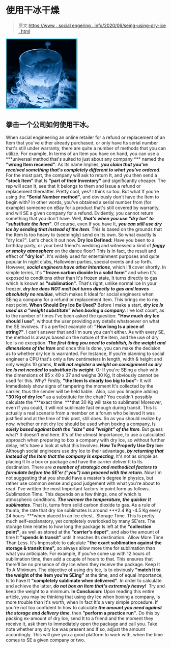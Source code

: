 # 使用干冰干燥

> 原文:[https://www . social engering . info/2020/06/seing-using-dry-ice . html](https://www.socialengineering.info/2020/06/seing-using-dry-ice.html)

[![](img/1ed46e2154233bbd731b2c79b7343018.png)](https://1.bp.blogspot.com/-djzEFtaVruA/XvaRBrds4RI/AAAAAAAAkho/OSVdfbREu7M2rsPrO59j1MRk39bILqHWgCLcBGAsYHQ/s1600/Dry%2BIce.%2Bwww.socialengineers.net.jpg)

## **拳击一个公司如何使用干冰。**

When social engineering an online retailer for a refund or replacement of an Item that you've either already purchased, or only have Its serial number that's still under warranty, there are quite a number of methods that you can utilize. For example, In terms of an Item you have on hand, you can use a ***universal method that's suited to just about any company *** named the **"wrong Item received"**. As Its name Implies, ***you claim that you've received something that's completely different to what you've ordered***. For the most part, the company will ask to return It, and you then send a **"stock Item"** that Is **"part of their Inventory"** and significantly cheaper. The rep will scan It, see that It belongs to them and Issue a refund or replacement thereafter. Pretty cool, yes? I think so too.
  But what If you're using the **"Serial Number method"**, and obviously don't have the Item to begin with? In other words, you've obtained a serial number from (for example) someone on eBay for a product that's still covered by warranty, and will SE a given company for a refund. Evidently, you cannot return something that you don't have. Well, ***that's when you use "dry Ice" to "substitute the Item"***. Of course, even If you have It, ***you can still use dry Ice by sending that Instead of the Item***. This Is based on the grounds that the Item Is too heavy to (seemingly) send on Its own. So what exactly Is "dry Ice?". Let's check It out now.
  **Dry Ice Defined:**
  Have you been to a birthday party, or your best friend's wedding and witnessed a kind of ***foggy or smoky atmosphere*** on the dance floor? This Is In fact, the result and effect of **"dry Ice"**. It's widely used for entertainment purposes and quite popular In night clubs, Halloween parties, special events and so forth. However, ***social engineers have other Intentions***, which I'll cover shortly. In simple terms, It's **"frozen carbon dioxide In a solid form"** and when It's exposed to conditions other than It's frozen state, It turns directly to gas which Is known as **"sublimation"**. That's right, unlike normal Ice In your freezer, ***dry Ice does NOT melt but turns directly to gas and leaves absolutely no residue***, which makes It Ideal for social engineers when SEing a company for a refund or replacement Item. This brings me to my next point.
  **When Should Dry Ice Be Used?**
  Before I make a start, ***dry Ice Is used as a "weight substitute" when boxing a company***. I've lost count, as to the number of times I've been asked the question: **"How much dry Ice should I use"**, without the user providing any details whatsoever on what the SE Involves. It's a perfect example of: **"How long Is a piece of string?"**. I can't answer that and I'm sure you can't either. As with every SE, the method Is always based on the nature of the Item, and the use of dry Ice Is no exception. ***The first thing you need to establish, Is the weight and dimensions of the Item*** and once this Is done, you can make the decision as to whether dry Ice Is warranted.
  For Instance, If you're planning to social engineer a CPU that's only a few centimeters In length, width & height and only weighs 10 grams, ***It will not register a weight on consignment so dry Ice Is not needed to substitute Its weight***. Or If you're SEing a chair with the dimensions of 85 x 40 x 37 and weighs 30 Kg, It obviously cannot be used for this. Why? Firstly, **"the Item Is clearly too big to box"**- It will Immediately show signs of tampering the moment It's collected by the carrier, thus the sender will be held liable. 
  Also, can you Imagine adding **"30 Kg of dry Ice"** as a substitute for the chair? You couldn't possibly calculate the ***exact time  ***that 30 Kg will take to sublimate! Moreover, even If you could, It will not sublimate fast enough during transit. This Is actually a real scenario from a member on a forum who believed It was justified and at the time of this post, still does.
  So as you should realize by now, whether or not dry Ice should be used when boxing a company, Is ***solely based against both the "size" and "weight" of the Item***. But guess what? It doesn't end here. It's of the utmost Importance, to use a calculated approach when preparing to box a company with dry Ice, so without further delay, let's have a look at what this Involves.
  **How To Properly Use Dry Ice:**
  Although social engineers use dry Ice to their advantage, ***by returning that Instead of the Item that the company Is expecting***, It's not as simple as placing It In a box or package and have the carrier deliver It to Its destination. There are ***a number of strategic and methodical factors to formulate before the SE'er ("you") can proceed with the return***. Now I'm not suggesting that you should have a master's degree In physics, but rather use common sense and good judgement with what you're about to read. I've written the most Important factors In point form as follows.
  Sublimation Time.
  This depends on a few things, one of which Is atmospheric conditions. ***The warmer the temperature, the quicker It sublimates***. That Is, turns from solid carbon dioxide to gas. As a rule of thumb, the rate that dry Ice sublimates Is around ***2.4 Kg -4.5 Kg every 24 hours  ***when placed In an Ice chest. 
  Storage Time.
  This Is pretty much self-explanatory, yet completely overlooked by many SE'ers. The storage time relates to how long the package Is left at the **"collection point"**, as well as stored at the **"carrier's depot"**, and also the amount of time It **"spends In transit"** until It reaches Its destination. 
  Allow More Time Than Less.
  It's Impossible to calculate **"the exact sublimation against the  storage & transit time",** so always allow more time for sublimation than what you anticipate. For example, If you've come up with 12 hours of sublimation time, then add a couple of hours to that. This ensures that there'll be no presence of dry Ice when they receive the package.
  Keep It To A Minimum.
  The objective of using dry Ice, Is to obviously **"match It to the weight of the Item you're SEing"** at the time, and of equal Importance, Is to have It **"completely sublimate when delivered"**. In order to calculate and achieve the latter, ***do not box an Item that's extremely heavy!***  Try and keep the weight to a minimum.
  **In Conclusion:**
  Upon reading this entire article, you may be thinking that using dry Ice when boxing a company, Is more trouble than It's worth, when In fact It's a very simple procedure. If you're not too confident In how to calculate ***the amount you need against the storage and delivery time***, then **"perform a practice run"**. Do this by packing ex-amount of dry Ice, send It to a friend and the moment they receive It, ask them to Immediately open the package and call you. Take note whether any dry Ice was present and If so, adjust the amount accordingly. This will give you a good platform to work with, when the time comes to SE a given company or two.
